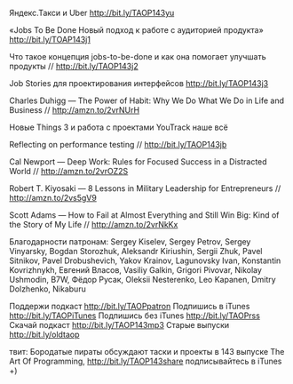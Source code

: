 
Яндекс.Такси и Uber http://bit.ly/TAOP143yu

«Jobs To Be Done Новый подход к работе с аудиторией продукта» http://bit.ly/TOAP143j1

Что такое концепция jobs-to-be-done и как она помогает улучшать продукты // http://bit.ly/TAOP143j2

Job Stories для проектирования интерфейсов http://bit.ly/TAOP143j3

Charles Duhigg — The Power of Habit: Why We Do What We Do in Life and Business // http://amzn.to/2vrNUrH

Новые Things 3 и работа с проектами
YouTrack наше всё

Reflecting on performance testing // http://bit.ly/TAOP143jb

Cal Newport — Deep Work: Rules for Focused Success in a Distracted World // http://amzn.to/2vrOZ2S

Robert T. Kiyosaki — 8 Lessons in Military Leadership for Entrepreneurs // http://amzn.to/2vs5gV9

Scott Adams — How to Fail at Almost Everything and Still Win Big: Kind of the Story of My Life // http://amzn.to/2vrNkKx

Благодарности патронам:
Sergey Kiselev, Sergey Petrov, Sergey Vinyarsky, Bogdan Storozhuk, Aleksandr Kiriushin, Sergii Zhuk, Pavel Sitnikov, Pavel Drobushevich, Yakov Krainov, Lagunovsky Ivan, Konstantin Kovrizhnykh, Евгений Власов, Vasiliy Galkin, Grigori Pivovar, Nikolay Ushmodin, B7W, Фёдор Русак, Oleksii Nesterenko, Leo Kapanen, Dmitry Dolzhenko, Nikaburu

Поддержи подкаст http://bit.ly/TAOPpatron
Подпишись в iTunes http://bit.ly/TAOPiTunes
Подпишись без iTunes http://bit.ly/TAOPrss
Скачай подкаст http://bit.ly/TAOP143mp3
Старые выпуски http://bit.ly/oldtaop

твит: 
Бородатые пираты обсуждают таски и проекты в 143 выпуске The Art Of Programming, http://bit.ly/TAOP143share  подписывайтесь в iTunes +)